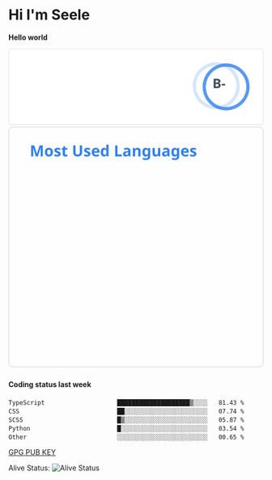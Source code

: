 <h1>Hi I'm Seele</h1>

<b>Hello world</b>

<img src='/assets/stats.svg' alt="Seele's github stats" >

<img src='/assets/top-langs.svg' alt="Seele's github langs">

<h4>Coding status last week </h4>

<!--START_SECTION:waka-->

```txt
TypeScript                    ████████████████████▒░░░░   81.43 %
CSS                           ██░░░░░░░░░░░░░░░░░░░░░░░   07.74 %
SCSS                          █▒░░░░░░░░░░░░░░░░░░░░░░░   05.87 %
Python                        █░░░░░░░░░░░░░░░░░░░░░░░░   03.54 %
Other                         ░░░░░░░░░░░░░░░░░░░░░░░░░   00.65 %
```

<!--END_SECTION:waka-->

[GPG PUB KEY](https://keys.openpgp.org/vks/v1/by-fingerprint/3FCE91BF5B9666B55B67213C4C57B7824A5B6680)

Alive Status: ![Alive Status](https://hc.dvd.moe/badge/60bc779b-9835-415f-9cb9-15fd9d/ZsLaAAbE.svg)
